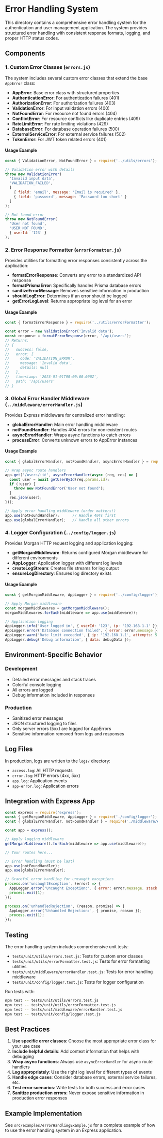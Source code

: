 # Error Handling System

This directory contains a comprehensive error handling system for the authentication and user management application. The system provides structured error handling with consistent response formats, logging, and proper HTTP status codes.

## Components

### 1. Custom Error Classes (`errors.js`)

The system includes several custom error classes that extend the base `AppError` class:

- **AppError**: Base error class with structured properties
- **AuthenticationError**: For authentication failures (401)
- **AuthorizationError**: For authorization failures (403)
- **ValidationError**: For input validation errors (400)
- **NotFoundError**: For resource not found errors (404)
- **ConflictError**: For resource conflicts like duplicate entries (409)
- **RateLimitError**: For rate limiting violations (429)
- **DatabaseError**: For database operation failures (500)
- **ExternalServiceError**: For external service failures (502)
- **TokenError**: For JWT token related errors (401)

#### Usage Example

```javascript
const { ValidationError, NotFoundError } = require('../utils/errors');

// Validation error with details
throw new ValidationError(
  'Invalid input data',
  'VALIDATION_FAILED',
  [
    { field: 'email', message: 'Email is required' },
    { field: 'password', message: 'Password too short' }
  ]
);

// Not found error
throw new NotFoundError(
  'User not found',
  'USER_NOT_FOUND',
  { userId: '123' }
);
```

### 2. Error Response Formatter (`errorFormatter.js`)

Provides utilities for formatting error responses consistently across the application:

- **formatErrorResponse**: Converts any error to a standardized API response
- **formatPrismaError**: Specifically handles Prisma database errors
- **sanitizeErrorMessage**: Removes sensitive information in production
- **shouldLogError**: Determines if an error should be logged
- **getErrorLogLevel**: Returns appropriate log level for an error

#### Usage Example

```javascript
const { formatErrorResponse } = require('../utils/errorFormatter');

const error = new ValidationError('Invalid data');
const response = formatErrorResponse(error, '/api/users');
// Returns:
// {
//   success: false,
//   error: {
//     code: 'VALIDATION_ERROR',
//     message: 'Invalid data',
//     details: null
//   },
//   timestamp: '2023-01-01T00:00:00.000Z',
//   path: '/api/users'
// }
```

### 3. Global Error Handler Middleware (`../middleware/errorHandler.js`)

Provides Express middleware for centralized error handling:

- **globalErrorHandler**: Main error handling middleware
- **notFoundHandler**: Handles 404 errors for non-existent routes
- **asyncErrorHandler**: Wraps async functions to catch errors
- **processError**: Converts unknown errors to AppError instances

#### Usage Example

```javascript
const { globalErrorHandler, notFoundHandler, asyncErrorHandler } = require('../middleware/errorHandler');

// Wrap async route handlers
app.get('/users/:id', asyncErrorHandler(async (req, res) => {
  const user = await getUserById(req.params.id);
  if (!user) {
    throw new NotFoundError('User not found');
  }
  res.json(user);
}));

// Apply error handling middleware (order matters!)
app.use(notFoundHandler);      // Handle 404s first
app.use(globalErrorHandler);   // Handle all other errors
```

### 4. Logger Configuration (`../config/logger.js`)

Provides Morgan HTTP request logging and application logging:

- **getMorganMiddleware**: Returns configured Morgan middleware for different environments
- **AppLogger**: Application logger with different log levels
- **createLogStream**: Creates file streams for log output
- **ensureLogDirectory**: Ensures log directory exists

#### Usage Example

```javascript
const { getMorganMiddleware, AppLogger } = require('../config/logger');

// Apply Morgan middleware
const morganMiddlewares = getMorganMiddleware();
morganMiddlewares.forEach(middleware => app.use(middleware));

// Application logging
AppLogger.info('User logged in', { userId: '123', ip: '192.168.1.1' });
AppLogger.error('Database connection failed', { error: error.message });
AppLogger.warn('Rate limit exceeded', { ip: '192.168.1.1', attempts: 5 });
AppLogger.debug('Debug information', { data: debugData });
```

## Environment-Specific Behavior

### Development
- Detailed error messages and stack traces
- Colorful console logging
- All errors are logged
- Debug information included in responses

### Production
- Sanitized error messages
- JSON structured logging to files
- Only server errors (5xx) are logged for AppErrors
- Sensitive information removed from logs and responses

## Log Files

In production, logs are written to the `logs/` directory:

- `access.log`: All HTTP requests
- `error.log`: HTTP errors (4xx, 5xx)
- `app.log`: Application events
- `app-error.log`: Application errors

## Integration with Express App

```javascript
const express = require('express');
const { getMorganMiddleware, AppLogger } = require('./config/logger');
const { globalErrorHandler, notFoundHandler } = require('./middleware/errorHandler');

const app = express();

// Apply logging middleware
getMorganMiddleware().forEach(middleware => app.use(middleware));

// Your routes here...

// Error handling (must be last)
app.use(notFoundHandler);
app.use(globalErrorHandler);

// Graceful error handling for uncaught exceptions
process.on('uncaughtException', (error) => {
  AppLogger.error('Uncaught Exception:', { error: error.message, stack: error.stack });
  process.exit(1);
});

process.on('unhandledRejection', (reason, promise) => {
  AppLogger.error('Unhandled Rejection:', { promise, reason });
  process.exit(1);
});
```

## Testing

The error handling system includes comprehensive unit tests:

- `tests/unit/utils/errors.test.js`: Tests for custom error classes
- `tests/unit/utils/errorFormatter.test.js`: Tests for error formatting utilities
- `tests/unit/middleware/errorHandler.test.js`: Tests for error handling middleware
- `tests/unit/config/logger.test.js`: Tests for logger configuration

Run tests with:
```bash
npm test -- tests/unit/utils/errors.test.js
npm test -- tests/unit/utils/errorFormatter.test.js
npm test -- tests/unit/middleware/errorHandler.test.js
npm test -- tests/unit/config/logger.test.js
```

## Best Practices

1. **Use specific error classes**: Choose the most appropriate error class for your use case
2. **Include helpful details**: Add context information that helps with debugging
3. **Wrap async functions**: Always use `asyncErrorHandler` for async route handlers
4. **Log appropriately**: Use the right log level for different types of events
5. **Handle edge cases**: Consider database errors, external service failures, etc.
6. **Test error scenarios**: Write tests for both success and error cases
7. **Sanitize production errors**: Never expose sensitive information in production error responses

## Example Implementation

See `src/examples/errorHandlingExample.js` for a complete example of how to use the error handling system in an Express application.